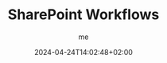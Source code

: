 ---
author: ["me"]
title: "SharePoint Workflows"
date: 2024-04-24T14:02:48+02:00
description: ""
summary: ""
tags: [""]
categories: [""]
series: [""]
ShowToc: true
TocOpen: true
draft: true
---
